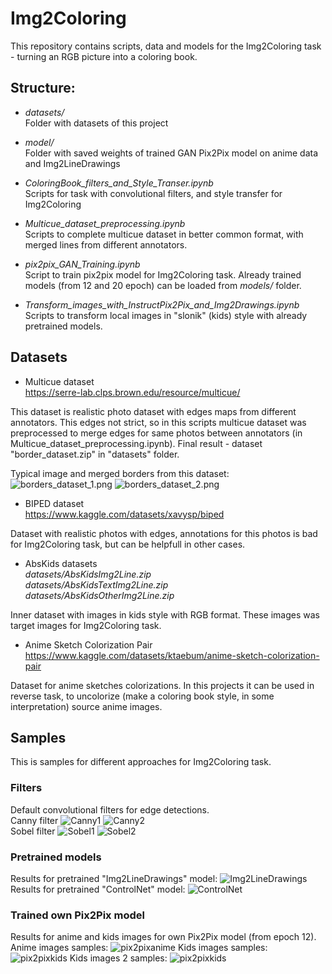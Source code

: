 # Img2Coloring

This repository contains scripts, data and models for the Img2Coloring task - turning an RGB picture into a coloring book.

## Structure:
- *datasets/*</br>
Folder with datasets of this project

- *model/*</br>
Folder with saved weights of trained GAN Pix2Pix model on anime data and Img2LineDrawings

- *ColoringBook_filters_and_Style_Transer.ipynb*</br>
Scripts for task with convolutional filters, and style transfer for Img2Coloring

- *Multicue_dataset_preprocessing.ipynb*</br>
Scripts to complete multicue dataset in better common format, with merged lines from different annotators.

- *pix2pix_GAN_Training.ipynb*</br>
Script to train pix2pix model for Img2Coloring task. Already trained models (from 12 and 20 epoch) can be loaded from *models/* folder.

- *Transform_images_with_InstructPix2Pix_and_Img2Drawings.ipynb*</br>
Scripts to transform local images in "slonik" (kids) style with already pretrained models.

## Datasets
- Multicue dataset</br>
https://serre-lab.clps.brown.edu/resource/multicue/

This dataset is realistic photo dataset with edges maps from different annotators. This edges not strict, so in this scripts multicue dataset was preprocessed to merge edges for same photos between annotators (in Multicue_dataset_preprocessing.ipynb). Final result - dataset "border_dataset.zip" in "datasets" folder.  

Typical image and merged borders from this dataset:
![borders_dataset_1.png](sample_images/borders_dataset_1.png)
![borders_dataset_2.png](sample_images/borders_dataset_2.png)

- BIPED dataset</br>
https://www.kaggle.com/datasets/xavysp/biped

Dataset with realistic photos with edges, annotations for this photos is bad for Img2Coloring task, but can be helpfull in other cases.

- AbsKids datasets </br>
*datasets/AbsKidsImg2Line.zip*</br>
*datasets/AbsKidsTextImg2Line.zip*</br>
*datasets/AbsKidsOtherImg2Line.zip*</br>

Inner dataset with images in kids style with RGB format. These images was target images for Img2Coloring task.

- Anime Sketch Colorization Pair</br>
https://www.kaggle.com/datasets/ktaebum/anime-sketch-colorization-pair

Dataset for anime sketches colorizations. In this projects it can be used in reverse task, to uncolorize (make a coloring book style, in some interpretation) source anime images.

## Samples

This is samples for different approaches for Img2Coloring task.

### Filters
Default convolutional filters for edge detections. </br>
Canny filter
![Canny1](sample_images/canny_1.png)
![Canny2](sample_images/canny_2.png)
</br>
Sobel filter
![Sobel1](sample_images/sobel_1.png)
![Sobel2](sample_images/sobel_2.png)

### Pretrained models
Results for pretrained "Img2LineDrawings" model:
![Img2LineDrawings](sample_images/Img2LineDrawings.png)
Results for pretrained "ControlNet" model:
![ControlNet](sample_images/control_net.png)

### Trained own Pix2Pix model
Results for anime and kids images for own Pix2Pix model (from epoch 12). </br>
Anime images samples:
![pix2pixanime](sample_images/pix2pix_trained_anime.png)
Kids images samples:
![pix2pixkids](sample_images/pix2pix_trained_kids.png)
Kids images 2 samples:
![pix2pixkids](sample_images/pix2pix_trained_kids2.png)




